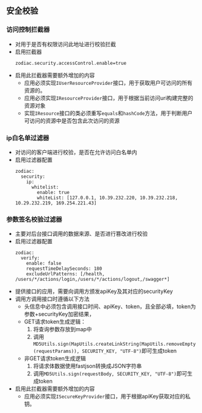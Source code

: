 ## 安全校验

### 访问控制拦截器

- 对用于是否有权限访问此地址进行校验拦截
- 启用拦截器
    ```
    zodiac.security.accessControl.enable=true
    ```
- 启用此拦截器需要额外增加的内容
    - 应用必须实现`IUserResourceProvider`接口，用于获取用户可访问的所有资源的。
    - 应用必须实现`IResourceProvider`接口，用于根据当前访问uri构建完整的资源对象
    - 实现`IResource`接口的类必须重写`equals`和`hashCode`方法，用于判断用户可访问的资源中是否包含此次访问的资源
    
### ip白名单过滤器

- 对访问的客户端进行校验，是否在允许访问白名单内
- 启用过滤器配置
    ```
    zodiac:
      security:
        ip:
          whitelist:
            enable: true
            whiteList: [127.0.0.1, 10.39.232.220, 10.39.232.218, 10.29.232.219, 169.254.221.43]
    ```
    
### 参数签名校验过滤器

- 主要对后台接口调用的数据来源、是否进行篡改进行校验
- 启用过滤器配置
    ```
    zodiac:
      verify:
        enable: false
        requestTimeDelaySeconds: 180
        excludeUrlPatterns: [/health, /users/*/actions/login,/users/*/actions/logout,/swagger*]
    ```
- 提供接口的应用，需要向调用方颁发apiKey及其对应的securityKey
- 调用方调用接口时遵循以下方法
    - 头信息中必须包含调用接口时间、apiKey、token，且全部必填，token为参数+securityKey加密结果，
    - GET请求token生成逻辑：
        1. 将查询参数存放到map中
        2. 调用`MD5Utils.sign(MapUtils.createLinkString(MapUtils.removeEmpty(requestParams)), SECURITY_KEY, "UTF-8")`即可生成token
    - 非GET请求token生成逻辑
        1. 将请求体数据使用fastjson转换成JSON字符串
        2. 调用`MD5Utils.sign(requestBody, SECURITY_KEY, "UTF-8")`即可生成token
- 启用此拦截器需要额外增加的内容
    - 应用必须实现`ISecureKeyProvider`接口，用于根据apiKey获取对应的私钥。